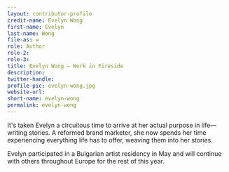 ```yaml
---
layout: contributor-profile
credit-name: Evelyn Wong
first-name: Evelyn
last-name: Wong
file-as: w
role: Author
role-2:
role-3:
title: Evelyn Wong — Work in Fireside
description:
twitter-handle:
profile-pic: evelyn-wong.jpg
website-url:
short-name: evelyn-wong
permalink: evelyn-wong
---
```

It's taken Evelyn a circuitous time to arrive at her actual purpose in life—writing stories. A reformed brand marketer, she now spends her time experiencing everything life has to offer, weaving them into her stories.

Evelyn participated in a Bulgarian artist residency in May and will continue with others throughout Europe for the rest of this year.
